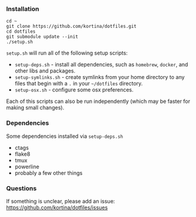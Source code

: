 ### Installation

    cd ~
    git clone https://github.com/kortina/dotfiles.git
    cd dotfiles
    git submodule update --init
    ./setup.sh

`setup.sh` will run all of the following setup scripts: 

* `setup-deps.sh` - install all dependencies, such as `homebrew`, `docker`, and other libs and packages.
* `setup-symlinks.sh` - create symlinks from your home directory to any files that begin with a `.` in your `~/dotfiles` directory.
* `setup-osx.sh` - configure some osx preferences.

Each of this scripts can also be run independently (which may be faster for making small changes).

### Dependencies

Some dependencies installed via `setup-deps.sh`

* ctags
* flake8
* tmux
* powerline
* probably a few other things

### Questions

If something is unclear, please add an issue: https://github.com/kortina/dotfiles/issues
